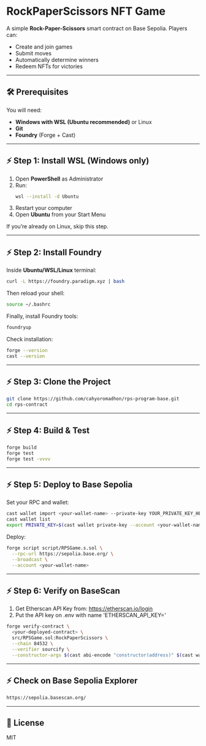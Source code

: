 # RockPaperScissors NFT Game

A simple **Rock-Paper-Scissors** smart contract on Base Sepolia. Players can:

- Create and join games
- Submit moves
- Automatically determine winners
- Redeem NFTs for victories

---

## 🛠️ Prerequisites

You will need:

- **Windows with WSL (Ubuntu recommended)** or Linux
- **Git**
- **Foundry** (Forge + Cast)

---

## ⚡ Step 1: Install WSL (Windows only)

1. Open **PowerShell** as Administrator
2. Run:
   ```bash
   wsl --install -d Ubuntu
   ```
3. Restart your computer
4. Open **Ubuntu** from your Start Menu

If you’re already on Linux, skip this step.

---

## ⚡ Step 2: Install Foundry

Inside **Ubuntu/WSL/Linux** terminal:

```bash
curl -L https://foundry.paradigm.xyz | bash
```

Then reload your shell:

```bash
source ~/.bashrc
```

Finally, install Foundry tools:

```bash
foundryup
```

Check installation:

```bash
forge --version
cast --version
```

---

## ⚡ Step 3: Clone the Project

```bash
git clone https://github.com/cahyoromadhon/rps-program-base.git
cd rps-contract
```

---

## ⚡ Step 4: Build & Test

```bash
forge build
forge test
forge test -vvvv
```

---

## ⚡ Step 5: Deploy to Base Sepolia

Set your RPC and wallet:

```bash
cast wallet import <your-wallet-name> --private-key YOUR_PRIVATE_KEY_HERE
cast wallet list
export PRIVATE_KEY=$(cast wallet private-key --account <your-wallet-name>)

```

Deploy:

```bash
forge script script/RPSGame.s.sol \
  --rpc-url https://sepolia.base.org/ \
  --broadcast \
  --account <your-wallet-name>
```

---

## ⚡ Step 6: Verify on BaseScan

1. Get Etherscan API Key from: https://etherscan.io/login
2. Put the API key on .env with name 'ETHERSCAN_API_KEY=<your-key>'

```bash
forge verify-contract \
  <your-deployed-contract> \
  src/RPSGame.sol:RockPaperScissors \
  --chain 84532 \
  --verifier sourcify \
  --constructor-args $(cast abi-encode "constructor(address)" $(cast wallet address --account <your-wallet-name>))
```

---

## ⚡ Check on Base Sepolia Explorer

```bash
https://sepolia.basescan.org/
```

---

## 📜 License

MIT
